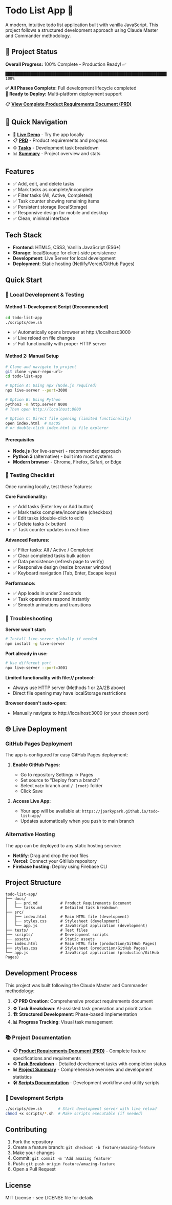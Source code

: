 # Todo List App 📝

A modern, intuitive todo list application built with vanilla JavaScript. This project follows a structured development approach using Claude Master and Commander methodology.

## 🚀 Project Status

**Overall Progress:** 100% Complete - Production Ready! ✅

```
████████████████████████████████████████████████████████████████████████████████████████ 100%
```

**✅ All Phases Complete:** Full development lifecycle completed  
**🚀 Ready to Deploy:** Multi-platform deployment support

📋 **[View Complete Product Requirements Document (PRD)](docs/prd.md)**

## 🔗 Quick Navigation

- 🚀 **[Live Demo](#quick-start)** - Try the app locally
- 📋 **[PRD](docs/prd.md)** - Product requirements and progress
- ⚙️ **[Tasks](docs/tasks.md)** - Development task breakdown  
- 📊 **[Summary](docs/project-summary.md)** - Project overview and stats

## Features

- ✅ Add, edit, and delete tasks
- ✅ Mark tasks as complete/incomplete  
- ✅ Filter tasks (All, Active, Completed)
- ✅ Task counter showing remaining items
- ✅ Persistent storage (localStorage)
- ✅ Responsive design for mobile and desktop
- ✅ Clean, minimal interface

## Tech Stack

- **Frontend**: HTML5, CSS3, Vanilla JavaScript (ES6+)
- **Storage**: localStorage for client-side persistence
- **Development**: Live Server for local development
- **Deployment**: Static hosting (Netlify/Vercel/GitHub Pages)

## Quick Start

### 🚀 Local Development & Testing

#### Method 1: Development Script (Recommended)
```bash
cd todo-list-app
./scripts/dev.sh
```
- ✅ Automatically opens browser at http://localhost:3000
- ✅ Live reload on file changes
- ✅ Full functionality with proper HTTP server

#### Method 2: Manual Setup
```bash
# Clone and navigate to project
git clone <your-repo-url>
cd todo-list-app

# Option A: Using npx (Node.js required)
npx live-server --port=3000

# Option B: Using Python
python3 -m http.server 8000
# Then open http://localhost:8000

# Option C: Direct file opening (limited functionality)
open index.html  # macOS
# or double-click index.html in file explorer
```

#### Prerequisites
- **Node.js** (for live-server) - recommended approach
- **Python 3** (alternative) - built into most systems
- **Modern browser** - Chrome, Firefox, Safari, or Edge

### 🧪 Testing Checklist

Once running locally, test these features:

**Core Functionality:**
- ✅ Add tasks (Enter key or Add button)
- ✅ Mark tasks complete/incomplete (checkbox)
- ✅ Edit tasks (double-click to edit)
- ✅ Delete tasks (× button)
- ✅ Task counter updates in real-time

**Advanced Features:**
- ✅ Filter tasks: All / Active / Completed
- ✅ Clear completed tasks bulk action
- ✅ Data persistence (refresh page to verify)
- ✅ Responsive design (resize browser window)
- ✅ Keyboard navigation (Tab, Enter, Escape keys)

**Performance:**
- ✅ App loads in under 2 seconds
- ✅ Task operations respond instantly
- ✅ Smooth animations and transitions

### 🔧 Troubleshooting

**Server won't start:**
```bash
# Install live-server globally if needed
npm install -g live-server
```

**Port already in use:**
```bash
# Use different port
npx live-server --port=3001
```

**Limited functionality with file:// protocol:**
- Always use HTTP server (Methods 1 or 2A/2B above)
- Direct file opening may have localStorage restrictions

**Browser doesn't auto-open:**
- Manually navigate to http://localhost:3000 (or your chosen port)

## 🌐 Live Deployment

### GitHub Pages Deployment
The app is configured for easy GitHub Pages deployment:

1. **Enable GitHub Pages:**
   - Go to repository Settings → Pages
   - Set source to "Deploy from a branch"
   - Select `main` branch and `/ (root)` folder
   - Click Save

2. **Access Live App:**
   - Your app will be available at: `https://jparkypark.github.io/todo-list-app/`
   - Updates automatically when you push to main branch

### Alternative Hosting
The app can be deployed to any static hosting service:
- **Netlify**: Drag and drop the root files
- **Vercel**: Connect your GitHub repository
- **Firebase hosting**: Deploy using Firebase CLI

## Project Structure

```
todo-list-app/
├── docs/
│   ├── prd.md          # Product Requirements Document
│   └── tasks.md        # Detailed task breakdown
├── src/
│   ├── index.html      # Main HTML file (development)
│   ├── styles.css      # Stylesheet (development)
│   └── app.js          # JavaScript application (development)
├── tests/              # Test files
├── scripts/            # Development scripts
├── assets/             # Static assets
├── index.html          # Main HTML file (production/GitHub Pages)
├── styles.css          # Stylesheet (production/GitHub Pages)
└── app.js              # JavaScript application (production/GitHub Pages)
```

## Development Process

This project was built following the Claude Master and Commander methodology:

1. **📋 PRD Creation**: Comprehensive product requirements document
2. **⚙️ Task Breakdown**: AI-assisted task generation and prioritization  
3. **🏗️ Structured Development**: Phase-based implementation
4. **📊 Progress Tracking**: Visual task management

### 📚 Project Documentation

- **📋 [Product Requirements Document (PRD)](docs/prd.md)** - Complete feature specifications and requirements
- **⚙️ [Task Breakdown](docs/tasks.md)** - Detailed development tasks with completion status
- **📊 [Project Summary](docs/project-summary.md)** - Comprehensive overview and development statistics
- **🛠️ [Scripts Documentation](scripts/README.md)** - Development workflow and utility scripts

### 🚀 Development Scripts

```bash
./scripts/dev.sh       # Start development server with live reload
chmod +x scripts/*.sh  # Make scripts executable (if needed)
```

## Contributing

1. Fork the repository
2. Create a feature branch: `git checkout -b feature/amazing-feature`
3. Make your changes
4. Commit: `git commit -m 'Add amazing feature'`
5. Push: `git push origin feature/amazing-feature`
6. Open a Pull Request

## License

MIT License - see LICENSE file for details